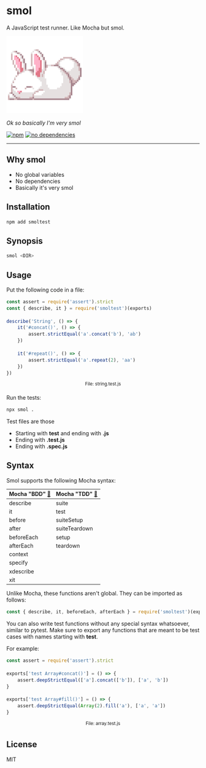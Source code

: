 smol
===

A JavaScript test runner. Like Mocha but smol.

[<img src="https://raw.githubusercontent.com/mvasilkov/smol/master/files/smol.png" width="200" height="200">][github]

*Ok so basically I'm very smol*

[![npm][npm-badge]][npm-url]
[![no dependencies][dependencies-badge]][dependencies-url]

---

Why smol
---

- No global variables
- No dependencies
- Basically it's very smol

Installation
---

```sh
npm add smoltest
```

Synopsis
---

```sh
smol <DIR>
```

Usage
---

Put the following code in a file:

```javascript
const assert = require('assert').strict
const { describe, it } = require('smoltest')(exports)

describe('String', () => {
    it('#concat()', () => {
        assert.strictEqual('a'.concat('b'), 'ab')
    })

    it('#repeat()', () => {
        assert.strictEqual('a'.repeat(2), 'aa')
    })
})
```

<p align="center"><sup>File: string.test.js</sup></p>

Run the tests:

```sh
npx smol .
```

Test files are those

- Starting with **test** and ending with **.js**
- Ending with **.test.js**
- Ending with **.spec.js**

Syntax
---

Smol supports the following Mocha syntax:

| Mocha "BDD" [🔗][docs-bdd] | Mocha "TDD" [🔗][docs-tdd]
| --- | ---
| describe | suite
| it | test
| before | suiteSetup
| after | suiteTeardown
| beforeEach | setup
| afterEach | teardown
| context |
| specify |
| xdescribe |
| xit |

Unlike Mocha, these functions aren't global. They can be imported
as follows:

```javascript
const { describe, it, beforeEach, afterEach } = require('smoltest')(exports)
```

You can also write test functions without any special syntax whatsoever,
similar to pytest. Make sure to export any functions that are meant to be
test cases with names starting with **test**.

For example:

```javascript
const assert = require('assert').strict

exports['test Array#concat()'] = () => {
    assert.deepStrictEqual(['a'].concat(['b']), ['a', 'b'])
}

exports['test Array#fill()'] = () => {
    assert.deepStrictEqual(Array(2).fill('a'), ['a', 'a'])
}
```

<p align="center"><sup>File: array.test.js</sup></p>

License
---

MIT

[github]: https://github.com/mvasilkov/smol
[npm-badge]: https://img.shields.io/npm/v/smoltest.svg?style=flat
[npm-url]: https://www.npmjs.com/package/smoltest
[dependencies-badge]: https://img.shields.io/david/mvasilkov/smol?style=flat
[dependencies-url]: https://www.npmjs.com/package/smoltest?activeTab=dependencies
[docs-bdd]: https://mochajs.org/#bdd
[docs-tdd]: https://mochajs.org/#tdd
